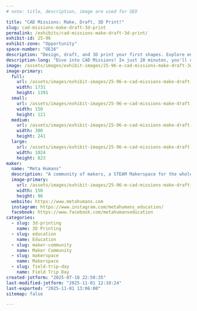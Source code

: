```yaml
---
# note: title, description, image are used for SEO

title: "CAD Missions: Make, Draft, 3D Print!"
slug: cad-missions-make-draft-3d-print
permalink: /exhibits/cad-missions-make-draft-3d-print/
exhibit-id: 25-96
exhibit-zone: "Opportunity"
space-number: "OE16"
description: "Design, draft, and 3D print your first shapes. Explore engineering design hands-on!"
description-long: "Dive into CAD Missions! In just 20 minutes, you'll design a simple 3D shape using Tinkercad, create its technical drawing on real drafting paper, and bring it to life on a 3D printer. Take home your creation, plus a paper model to cut and assemble. Perfect for beginners, no experience required!"
image: /assets/images/exhibit-images/25-96-e-cad-missions-make-draft-3d-print-cad-maker-faire-hero-300x241.png
image-primary: 
  full:
    url: /assets/images/exhibit-images/25-96-e-cad-missions-make-draft-3d-print-cad-maker-faire-hero-full.png
    width: 1731
    height: 1391
  small:
    url: /assets/images/exhibit-images/25-96-e-cad-missions-make-draft-3d-print-cad-maker-faire-hero-150x121.png
    width: 150
    height: 121
  medium:
    url: /assets/images/exhibit-images/25-96-e-cad-missions-make-draft-3d-print-cad-maker-faire-hero-300x241.png
    width: 300
    height: 241
  large:
    url: /assets/images/exhibit-images/25-96-e-cad-missions-make-draft-3d-print-cad-maker-faire-hero-1024x823.png
    width: 1024
    height: 823
maker: 
  name: "Meta Humans"
  description: "A community of makers, a STEAM Makerspace for the whole family. In-person supplemental education centers where members collaborate on projects, cosplay, electronics, coding, laser engraving, 3D printing, D&D, improv, arts & crafts, business and more."
  image-primary:
    url: /assets/images/exhibit-images/25-96-m-cad-missions-make-draft-3d-print-screenshot-2025-07-18-at-1-53-33-pm-3358-300x192.png
    width: 150
    height: 96
  website: https://www.metahumans.com
  instagram: https://www.instagram.com/metahumans_education/
  facebook: https://www.facebook.com/metahumanseducation
categories: 
  - slug: 3d-printing
    name: 3D Printing
  - slug: education
    name: Education
  - slug: maker-community
    name: Maker Community
  - slug: makerspace
    name: Makerspace
  - slug: field-trip-day
    name: Field Trip Day
created-jotform: "2025-07-18 22:50:35"
last-modified-jotform: "2025-11-01 12:10:24"
last-exported: "2025-11-01 13:06:00"
sitemap: false

---
```

